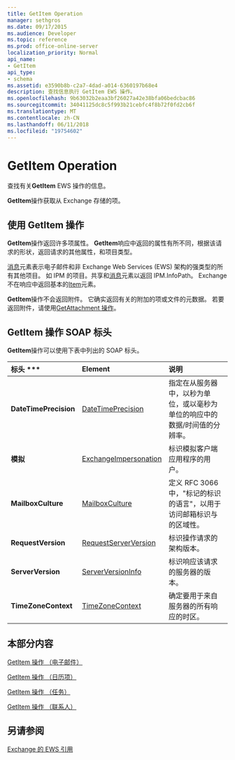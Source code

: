```yaml
---
title: GetItem Operation
manager: sethgros
ms.date: 09/17/2015
ms.audience: Developer
ms.topic: reference
ms.prod: office-online-server
localization_priority: Normal
api_name:
- GetItem
api_type:
- schema
ms.assetid: e3590b8b-c2a7-4dad-a014-6360197b68e4
description: 查找信息执行 GetItem EWS 操作。
ms.openlocfilehash: 9b63032b2eaa3bf26027a42e38bfa06bedcbac86
ms.sourcegitcommit: 34041125dc8c5f993b21cebfc4f8b72f0fd2cb6f
ms.translationtype: MT
ms.contentlocale: zh-CN
ms.lasthandoff: 06/11/2018
ms.locfileid: "19754602"
---
```

# <a name="getitem-operation"></a>GetItem Operation

查找有关**GetItem** EWS 操作的信息。 
  
**GetItem**操作获取从 Exchange 存储的项。 
  
## <a name="using-the-getitem-operation"></a>使用 GetItem 操作

**GetItem**操作返回许多项属性。 **GetItem**响应中返回的属性有所不同，根据该请求的形状，返回请求的其他属性，和项目类型。 
  
[消息](message-ex15websvcsotherref.md)元素表示电子邮件和非 Exchange Web Services (EWS) 架构的强类型的所有其他项目。 如 IPM 的项目。共享和[消息](message-ex15websvcsotherref.md)元素以返回 IPM.InfoPath。 Exchange 不在响应中返回基本的[Item](item.md)元素。 
  
**GetItem**操作不会返回附件。 它确实返回有关的附加的项或文件的元数据。 若要返回附件，请使用[GetAttachment 操作](getattachment-operation.md)。
  
## <a name="getitem-operation-soap-headers"></a>GetItem 操作 SOAP 标头

**GetItem**操作可以使用下表中列出的 SOAP 标头。 
  
|标头 ***|****Element****|****说明****|
|:-----|:-----|:-----|
|**DateTimePrecision** <br/> |[DateTimePrecision](datetimeprecision.md) <br/> |指定在从服务器中，以秒为单位，或以毫秒为单位的响应中的数据/时间值的分辨率。  <br/> |
|**模拟** <br/> |[ExchangeImpersonation](exchangeimpersonation.md) <br/> |标识模拟客户端应用程序的用户。  <br/> |
|**MailboxCulture** <br/> |[MailboxCulture](mailboxculture.md) <br/> |定义 RFC 3066 中，"标记的标识的语言"，以用于访问邮箱标识与的区域性。  <br/> |
|**RequestVersion** <br/> |[RequestServerVersion](requestserverversion.md) <br/> |标识操作请求的架构版本。  <br/> |
|**ServerVersion** <br/> |[ServerVersionInfo](serverversioninfo.md) <br/> |标识响应该请求的服务器的版本。  <br/> |
|**TimeZoneContext** <br/> |[TimeZoneContext](timezonecontext.md) <br/> |确定要用于来自服务器的所有响应的时区。  <br/> |
   
## <a name="in-this-section"></a>本部分内容

[GetItem 操作 （电子邮件）](getitem-operation-email-message.md)
  
[GetItem 操作 （日历项）](getitem-operation-calendar-item.md)
  
[GetItem 操作 （任务）](getitem-operation-task.md)
  
[GetItem 操作 （联系人）](getitem-operation-contact.md)
  
## <a name="see-also"></a>另请参阅



[Exchange 的 EWS 引用](ews-reference-for-exchange.md)

